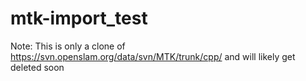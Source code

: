 # mtk-import_test

Note: This is only a clone of https://svn.openslam.org/data/svn/MTK/trunk/cpp/ and will likely get deleted soon
